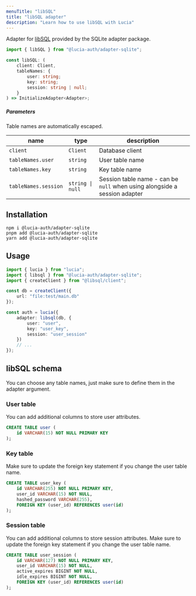```yaml
---
menuTitle: "libSQL"
title: "libSQL adapter"
description: "Learn how to use libSQL with Lucia"
---
```


Adapter for [libSQL](https://github.com/libsql/libsql) provided by the SQLite adapter package.

```ts
import { libSQL } from "@lucia-auth/adapter-sqlite";
```

```ts
const libSQL: (
	client: Client,
	tableNames: {
		user: string;
		key: string;
		session: string | null;
	}
) => InitializeAdapter<Adapter>;
```

##### Parameters

Table names are automatically escaped.

| name                 | type             | description                                                               |
| -------------------- | ---------------- | ------------------------------------------------------------------------- |
| `client`             | `Client`         | Database client                                                           |
| `tableNames.user`    | `string`         | User table name                                                           |
| `tableNames.key`     | `string`         | Key table name                                                            |
| `tableNames.session` | `string \| null` | Session table name - can be `null` when using alongside a session adapter |

## Installation

```
npm i @lucia-auth/adapter-sqlite
pnpm add @lucia-auth/adapter-sqlite
yarn add @lucia-auth/adapter-sqlite
```

## Usage

```ts
import { lucia } from "lucia";
import { libsql } from "@lucia-auth/adapter-sqlite";
import { createClient } from "@libsql/client";

const db = createClient({
	url: "file:test/main.db"
});

const auth = lucia({
	adapter: libsql(db, {
		user: "user",
		key: "user_key",
		session: "user_session"
	})
	// ...
});
```

## libSQL schema

You can choose any table names, just make sure to define them in the adapter argument.

### User table

You can add additional columns to store user attributes.

```sql
CREATE TABLE user (
    id VARCHAR(15) NOT NULL PRIMARY KEY
);
```

### Key table

Make sure to update the foreign key statement if you change the user table name.

```sql
CREATE TABLE user_key (
    id VARCHAR(255) NOT NULL PRIMARY KEY,
    user_id VARCHAR(15) NOT NULL,
    hashed_password VARCHAR(255),
    FOREIGN KEY (user_id) REFERENCES user(id)
);
```

### Session table

You can add additional columns to store session attributes. Make sure to update the foreign key statement if you change the user table name.

```sql
CREATE TABLE user_session (
    id VARCHAR(127) NOT NULL PRIMARY KEY,
    user_id VARCHAR(15) NOT NULL,
    active_expires BIGINT NOT NULL,
    idle_expires BIGINT NOT NULL,
    FOREIGN KEY (user_id) REFERENCES user(id)
);
```
